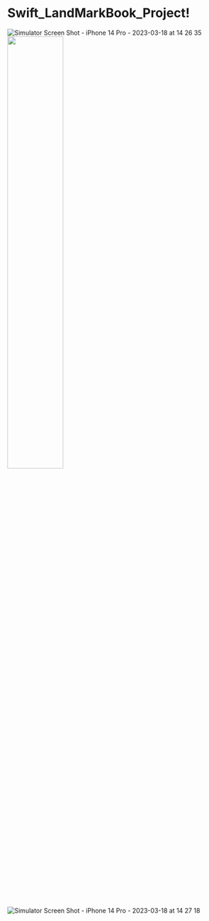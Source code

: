 # Swift_LandMarkBook_Project!
![Simulator Screen Shot - iPhone 14 Pro - 2023-03-18 at 14 26 35](https://user-images.githubusercontent.com/76806086/226102388-6b6b25e5-e3dc-4ef5-ae03-19fdad34bae0.png)
<img src="https://user-images.githubusercontent.com/76806086/226102388-6b6b25e5-e3dc-4ef5-ae03-19fdad34bae0.png" width="50%" height="50%" />

![Simulator Screen Shot - iPhone 14 Pro - 2023-03-18 at 14 27 18](https://user-images.githubusercontent.com/76806086/226102418-c8cfcbf5-792f-4b06-872a-f39977519fca.png)
